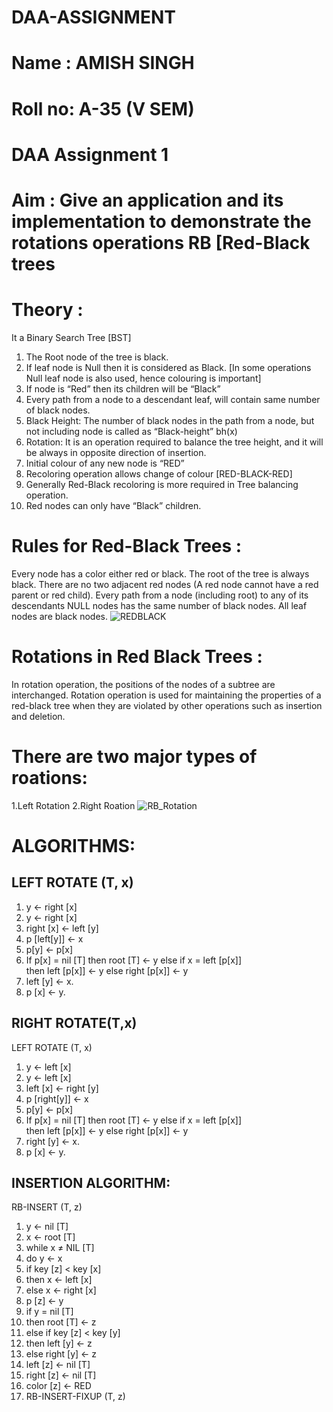 # DAA-ASSIGNMENT


# Name : AMISH SINGH

# Roll no: A-35 (V SEM)

# DAA Assignment 1

# Aim : Give an application and its implementation to demonstrate the rotations operations RB [Red-Black trees

# Theory :

It a Binary Search Tree [BST]
 1) The Root node of the tree is black.
 2) If leaf node is Null then it is considered as Black. [In some operations
Null leaf node is also used, hence colouring is important]
 3) If node is “Red” then its children will be “Black”
 4) Every path from a node to a descendant leaf, will contain same
number of black nodes.
 5) Black Height: The number of black nodes in the path from a node, but not including node is called as “Black-height” bh(x)
 6) Rotation: It is an operation required to balance the tree height, and it will be always in opposite direction of insertion.
 7) Initial colour of any new node is “RED”
 8) Recoloring operation allows change of colour [RED-BLACK-RED]
 9) Generally Red-Black recoloring is more required in Tree balancing
operation.
 10) Red nodes can only have “Black” children.


# Rules for Red-Black Trees :
Every node has a color either red or black.
The root of the tree is always black.
There are no two adjacent red nodes (A red node cannot have a red parent or red child).
Every path from a node (including root) to any of its descendants NULL nodes has the same number of black nodes.
All leaf nodes are black nodes.
![REDBLACK](https://user-images.githubusercontent.com/112940949/203837420-9a164ce7-ab15-4ac2-b7ab-bb673260b2b1.jpg)



# Rotations in Red Black Trees :
In rotation operation, the positions of the nodes of a subtree are interchanged. Rotation operation is used for maintaining the properties of a red-black tree when they are violated by other operations such as insertion and deletion.
# There are two major types of roations:
1.Left Rotation
2.Right Roation
![RB_Rotation](https://user-images.githubusercontent.com/112940949/203839934-28c59358-68db-4bc8-a9b6-db8f08648431.jpg)

# ALGORITHMS:
## LEFT ROTATE (T, x)
 1. y ← right [x]
 1. y ← right [x]
 2. right [x] ← left [y]
 3. p [left[y]] ← x
 4. p[y] ← p[x]
 5. If p[x] = nil [T]
   then root [T] ← y
    else if x = left [p[x]] 									
      then left [p[x]] ← y
    else right [p[x]] ← y
 6. left [y] ← x.
 7. p [x] ← y.

## RIGHT ROTATE(T,x)
LEFT ROTATE (T, x)
 1. y ← left [x]
 1. y ← left [x]
 2. left [x] ← right [y]
 3. p [right[y]] ← x
 4. p[y] ← p[x]
 5. If p[x] = nil [T]
   then root [T] ← y
    else if x = left [p[x]] 									
      then left [p[x]] ← y
    else right [p[x]] ← y
 6. right [y] ← x.
 7. p [x] ← y.

## INSERTION ALGORITHM:
RB-INSERT (T, z)
 1. y ← nil [T]
 2. x ← root [T]
 3. while x ≠ NIL [T]
 4. do y ← x
 5. if key [z] < key [x]
 6. then x  ← left [x]
 7. else x ←  right [x]
 8. p [z] ← y
 9. if y = nil [T]
 10. then root [T] ← z
 11. else if key [z] < key [y]
 12. then left [y] ← z
 13. else right [y] ← z
 14. left [z] ← nil [T]
 15. right [z] ← nil [T]
 16. color [z] ← RED
 17. RB-INSERT-FIXUP (T, z)


